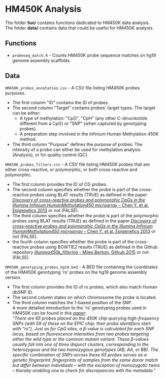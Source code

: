 # HM450K Analysis

The folder **fun/** contains functions dedicated to HM450K data analysis.  
The folder **data/** contains data that could be useful for HM450K analysis.


## Functions  
* `probeseq_match.R` - Counts HM450K probe sequence matches on hg19 genome assembly scaffolds.  

## Data
`HM450K_probes_annotation.csv` - A CSV file listing HM450K probes purposes.  
* The first column "ID" contains the ID of probes.  
* The second column "Target" contains probes' target types. The target can be either:  
   * A type of methylation: "CpG", "CpH" (any other C-dinucleotide different from a CpG) or "SNP" (when captured by genotyping probes).  
   * A preparation step involved in the Infinium Human Methylation 450K method.  
* The third column "Purpose" defines the purpose of probes: The intensity of a probe can either be used for methylation analysis (Analysis), or for quality control (QC).  
  
  
`HM450K_probes_filters.csv` - A CSV file listing HM450K probes that are either cross-reactive, or polymorphic, or both cross-reactive and polymorphic.
* The first column provides the ID of CG probes.  
* The second column specifies whether the probe is part of the cross-reactive probes using BLAT results (TRUE) as defined in the paper [*Discovery of cross-reactive probes and polymorphic CpGs in the Illumina Infinium HumanMethylation450 microarray* - Chen Y. et al. Epigenetics 2013](https://pubmed.ncbi.nlm.nih.gov/23314698/) or not (FALSE).  
* The third column specifies whether the probe is part of the polymorphic probes using BLAT results (TRUE) as defined in the paper [*Discovery of cross-reactive probes and polymorphic CpGs in the Illumina Infinium HumanMethylation450 microarray* - Chen Y. et al. Epigenetics 2013](https://pubmed.ncbi.nlm.nih.gov/23314698/) or not (FALSE).  
* the fourth column specifies whether the probe is part of the cross-reactive probes using BOWTIE2 results (TRUE) as defined in the Github repository [*illumina450k_filtering* - Miles Benton. Github 2015](https://github.com/sirselim/illumina450k_filtering) or not (FALSE).

`HM450K_genotyping_probes_hg19.bed` - A BED file containing the coordinates of the HM450K genotyping 'rs' probes on the hg19 genome assembly version.
* The first column provides the ID of rs probes, which also match Human dbSNP ID.
* The second column states on which chromosome the probe is located.
* The third column matches the 1-based position of the SNP.  
A more detailed introduction to the 'rs' genotyping probes used in HM450K can be found in this [*paper*](https://www.ncbi.nlm.nih.gov/pmc/articles/PMC5984806/):  
_"There are 65 probes placed on the 450K chip querying high-frequency SNPs (with 59 of these on the EPIC chip; their probe identifiers start with “rs”). Just as for CpG sites, a β-value is calculated for each SNP locus, based on fluorescence intensities from two probes targeting either the wild type or the common mutant variant. These β-values usually fall into one of three disjunct clusters, corresponding to the heterozygous and the two homozygous genotypes (AB, AA, or BB). The specific combination of SNPs across these 65 probes serves as a genetic fingerprint: fingerprints of samples from the same donor match but differ between individuals – with the exception of monozygotic twins – thereby enabling one to check for discrepancies with the metadata."_

